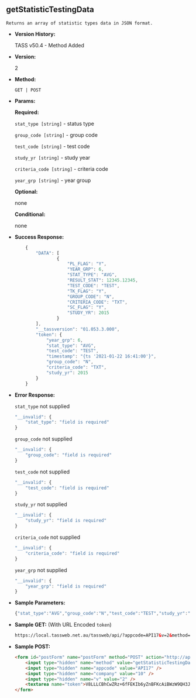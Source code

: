 **getStatisticTestingData**
----
	Returns an array of statistic types data in JSON format.

* **Version History:**

	TASS v50.4 - Method Added

* **Version:**

	2

* **Method:**

	`GET | POST`

* **Params:**

	**Required:**

	`stat_type [string]` - status type

	`group_code [string]` - group code

	`test_code [string]` - test code

	`study_yr [string]` - study year

	`criteria_code [string]` - criteria code

	`year_grp [string]` - year group

	**Optional:**

	none

	**Conditional:**

	none

* **Success Response:**

	```javascript
		{
			"DATA": [
					{
						"PL_FLAG": "Y",
						"YEAR_GRP": 6,
						"STAT_TYPE": "AVG",
						"RESULT_STAT": 12345.12345,
						"TEST_CODE": "TEST",
						"TK_FLAG": "Y",
						"GROUP_CODE": "N",
						"CRITERIA_CODE": "TXT",
						"SC_FLAG": "Y",
						"STUDY_YR": 2015
					}
			],
			"__tassversion": "01.053.3.000",
			"token": {
				"year_grp": 6,
				"stat_type": "AVG",
				"test_code": "TEST",
				"timestamp": "{ts '2021-01-22 16:41:00'}",
				"group_code": "N",
				"criteria_code": "TXT",
				"study_yr": 2015
			}
		}
	```

* **Error Response:**

	`stat_type` not supplied
	```javascript
	"__invalid": {
		"stat_type": "field is required"
	}
	```

	`group_code` not supplied
	```javascript
	"__invalid": {
		"group_code": "field is required"
	}
	```

	`test_code` not supplied
	```javascript
	"__invalid": {
		"test_code": "field is required"
	}
	```

	`study_yr` not supplied
	```javascript
	"__invalid": {
		"study_yr": "field is required"
	}
	```

	`criteria_code` not supplied
	```javascript
	"__invalid": {
		"criteria_code": "field is required"
	}
	```

	`year_grp` not supplied
	```javascript
	"__invalid": {
		"year_grp": "field is required"
	}
	```

* **Sample Parameters:**

	```javascript
	{"stat_type":"AVG","group_code":"N","test_code":"TEST","study_yr":"2015","criteria_code":"TXT","year_grp":"6"}
	```

* **Sample GET:** (With URL Encoded `token`)

	```HTML
	https://local.tassweb.net.au/tassweb/api/?appcode=API17&v=2&method=getStatisticTestingData&token=V8LLLCBhCwZRz%2B6fFEKIb6yZnBFKcAiBWzW9QH3Ja2w%3D&company=10
	```

* **Sample POST:**

	```HTML
	<form id="postForm" name="postForm" method="POST" action="http://api.tasscloud.com.au/tassweb/api/">
		<input type="hidden" name="method" value="getStatisticTestingData" />
		<input type="hidden" name="appcode" value="API17" />
		<input type="hidden" name="company" value="10" />
		<input type="hidden" name="v" value="2" />
		<textarea name="token">V8LLLCBhCwZRz+6fFEKIb6yZnBFKcAiBWzW9QH3Ja2w=</textarea>
	</form>
	```
